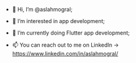 - 👋 Hi, I’m @aslahmogral;
- 👀 I’m interested in app development;
- 🌱 I’m currently doing Flutter app development;


- 📫 You can reach out to me on
LinkedIn -> https://www.linkedin.com/in/aslahmogral/
